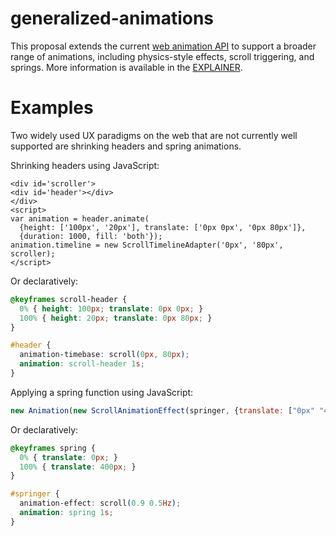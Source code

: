# generalized-animations
This proposal extends the current [web animation API](https://developer.mozilla.org/en-US/docs/Web/API/Animation) to support a broader range of animations, including physics-style effects, scroll triggering, and springs. More information is available in the [EXPLAINER](EXPLAINER.md).

# Examples
Two widely used UX paradigms on the web that are not currently well supported are shrinking headers and spring animations.

Shrinking headers using JavaScript:
```
<div id='scroller'>
<div id='header'></div>
</div>
<script>
var animation = header.animate(
  {height: ['100px', '20px'], translate: ['0px 0px', '0px 80px']}, 
  {duration: 1000, fill: 'both'});
animation.timeline = new ScrollTimelineAdapter('0px', '80px', scroller);
</script>
```

Or declaratively:
```CSS
@keyframes scroll-header {
  0% { height: 100px; translate: 0px 0px; }
  100% { height: 20px; translate: 0px 80px; }
}

#header {
  animation-timebase: scroll(0px, 80px);
  animation: scroll-header 1s;
}
```

Applying a spring function using JavaScript:
```javascript
new Animation(new ScrollAnimationEffect(springer, {translate: ["0px" "400px"]}, {zeta: 0.9, omega0: "0.5Hz"}));
```

Or declaratively:
```CSS
@keyframes spring {
  0% { translate: 0px; }
  100% { translate: 400px; }
}

#springer {
  animation-effect: scroll(0.9 0.5Hz);
  animation: spring 1s;
}
```
